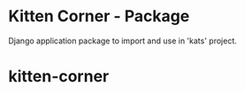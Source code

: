 # Kitten Corner - Package

Django application package to import and use in 'kats' project.
# kitten-corner
